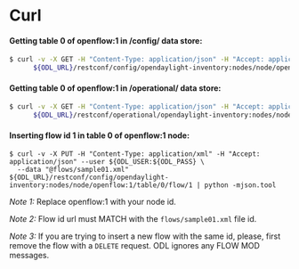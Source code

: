 # Curl

#### Getting table 0 of openflow:1 in /config/ data store:

```bash
$ curl -v -X GET -H "Content-Type: application/json" -H "Accept: application/json" --user ${ODL_USER}:${ODL_PASS} \
      ${ODL_URL}/restconf/config/opendaylight-inventory:nodes/node/openflow:1/table/0/ | python -mjson.tool
```

#### Getting table 0 of openflow:1 in /operational/ data store:

```bash
$ curl -v -X GET -H "Content-Type: application/json" -H "Accept: application/json" --user ${ODL_USER}:${ODL_PASS} \
      ${ODL_URL}/restconf/operational/opendaylight-inventory:nodes/node/openflow:1/table/0/ | python -mjson.tool
```
#### Inserting flow id 1 in table 0 of openflow:1 node:

```
$ curl -v -X PUT -H "Content-Type: application/xml" -H "Accept: application/json" --user ${ODL_USER:${ODL_PASS} \
  --data "@flows/sample01.xml" ${ODL_URL}/restconf/config/opendaylight-inventory:nodes/node/openflow:1/table/0/flow/1 | python -mjson.tool
```

*Note 1:* Replace openflow:1 with your node id.

*Note 2:* Flow id url must MATCH with the `flows/sample01.xml` file id.

*Note 3:* If you are trying to insert a new flow with the same id, please, first
remove the flow with a `DELETE` request. ODL ignores any FLOW MOD messages.

